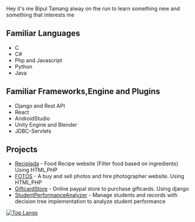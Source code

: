 Hey it's me Bipul Tamang alway on the run to learn something new and something that interests me


## Familiar Languages

 - C
 - C#
 - Php and Javascript
 - Python
 - Java

## Familiar Frameworks,Engine and Plugins

 - Django and Rest API
 - React
 - AndroidStudio
 - Unity Engine and Blender
 - JDBC-Servlets


## Projects

 - [Reciplada](https://github.com/Bipul6129/recipladafinal) - Food Recipe website (Filter food based on ingredients) Using HTML,PHP  
 - [FOTOS](https://github.com/Bipul6129/FOTOS) - A buy and sell photos and hire photographer website. Using HTML,PHP
 - [GiftcardStore](https://github.com/Bipul6129/MIS-project-giftcardstore-django-) - Online paypal store to purchase giftcards. Using django
 - [StudentPerformanceAnalyzer](https://github.com/Bipul6129/StudentPerformanceAnalyser_WebServlet_ML) - Manage students and records with decision tree implementation to analyze student performance


[![Top Langs](https://github-readme-stats.vercel.app/api/top-langs/?username=Bipul6129&hide_progress=true)](https://github.com/Bipul6129?tab=repositories)
